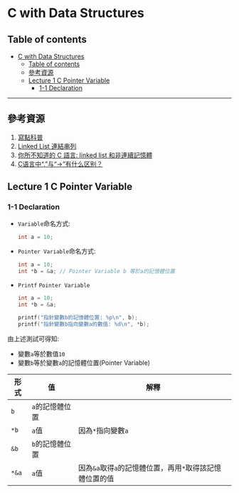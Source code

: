 # C with Data Structures

## Table of contents
- [C with Data Structures](#c-with-data-structures)
  - [Table of contents](#table-of-contents)
  - [參考資源](#參考資源)
  - [Lecture 1 C Pointer Variable](#lecture-1-c-pointer-variable)
    - [1-1 Declaration](#1-1-declaration)

---

## 參考資源
1. [寫點科普](https://kopu.chat/c%E8%AA%9E%E8%A8%80-%E8%B6%85%E5%A5%BD%E6%87%82%E7%9A%84%E6%8C%87%E6%A8%99%EF%BC%8C%E5%88%9D%E5%AD%B8%E8%80%85%E8%AB%8B%E9%80%B2%EF%BD%9E/)
2. [Linked List 連結串列](https://codimd.mcl.math.ncu.edu.tw/s/B1rd5-sM4)
3. [你所不知道的 C 語言: linked list 和非連續記憶體](https://hackmd.io/@sysprog/c-linked-list)
4. [C语言中“.”与“->”有什么区别？](https://farseerfc.me/dot-and-arrow-in-c.html)

## Lecture 1 C Pointer Variable

### 1-1 Declaration

* `Variable`命名方式:
    ```c
    int a = 10;
    ```
* `Pointer Variable`命名方式:
    ```c
    int a = 10;
    int *b = &a; // Pointer Variable b 等於a的記憶體位置
    ```
* `Printf` `Pointer Variable`
    ```c
    int a = 10;
    int *b = &a;

    printf("指針變數b的記憶體位置: %p\n", b);
    printf("指針變數b指向變數a的數值: %d\n", *b);
    ```

由上述測試可得知:
* 變數`a`等於數值`10`
* 變數`b`等於變數`a`的記憶體位置(Pointer Variable)

|形式|值|解釋|
|-|-|-|
|`b`|`a`的記憶體位置||
|`*b`|`a`值|因為`*`指向變數`a`|
|`&b`|`b`的記憶體位置||
|`*&a`|`a`值|因為`&a`取得`a`的記憶體位置，再用`*`取得該記憶體位置的值|